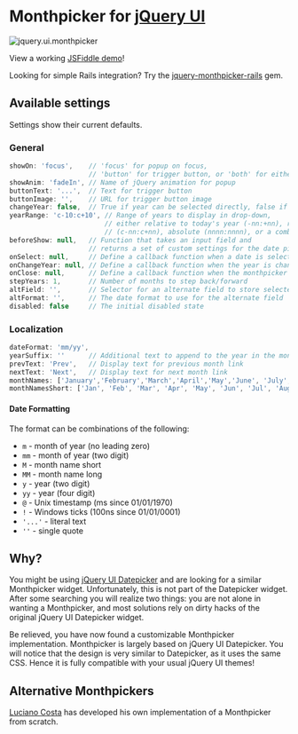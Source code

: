 # Monthpicker for [jQuery UI][]

![jquery.ui.monthpicker][jquery.ui.monthpicker-image]

View a working [JSFiddle demo](http://jsfiddle.net/eHLAw/3/)!

Looking for simple Rails integration? Try the [jquery-monthpicker-rails](https://github.com/zorab47/jquery-monthpicker-rails) gem.

## Available settings

Settings show their current defaults.

### General

```js
showOn: 'focus',    // 'focus' for popup on focus,
                    // 'button' for trigger button, or 'both' for either
showAnim: 'fadeIn', // Name of jQuery animation for popup
buttonText: '...',  // Text for trigger button
buttonImage: '',    // URL for trigger button image
changeYear: false,  // True if year can be selected directly, false if only prev/next
yearRange: 'c-10:c+10', // Range of years to display in drop-down,
                        // either relative to today's year (-nn:+nn), relative to currently displayed year
                        // (c-nn:c+nn), absolute (nnnn:nnnn), or a combination of the above (nnnn:-n)
beforeShow: null,   // Function that takes an input field and
                    // returns a set of custom settings for the date picker
onSelect: null,     // Define a callback function when a date is selected
onChangeYear: null, // Define a callback function when the year is changed
onClose: null,      // Define a callback function when the monthpicker is closed
stepYears: 1,       // Number of months to step back/forward
altField: '',       // Selector for an alternate field to store selected dates into
altFormat: '',      // The date format to use for the alternate field
disabled: false     // The initial disabled state
```

### Localization

```js
dateFormat: 'mm/yy',
yearSuffix: ''      // Additional text to append to the year in the month headers
prevText: 'Prev',   // Display text for previous month link
nextText: 'Next',   // Display text for next month link
monthNames: ['January','February','March','April','May','June', 'July','August','September','October', 'November','December'], // Names of months for drop-down and formatting
monthNamesShort: ['Jan', 'Feb', 'Mar', 'Apr', 'May', 'Jun', 'Jul', 'Aug', 'Sep', 'Oct', 'Nov', 'Dec'], // For formatting
```

#### Date Formatting

The format can be combinations of the following:

- `m`  - month of year (no leading zero)
- `mm` - month of year (two digit)
- `M`  - month name short
- `MM` - month name long
- `y`  - year (two digit)
- `yy` - year (four digit)
- `@` - Unix timestamp (ms since 01/01/1970)
- `!` - Windows ticks (100ns since 01/01/0001)
- `'...'` - literal text
- `''` - single quote

## Why?

You might be using [jQuery UI Datepicker][] and are looking for a similar Monthpicker widget. Unfortunately, this is not part of the Datepicker widget. After some searching you will realize two things: you are not alone in wanting a Monthpicker, and most solutions rely on dirty hacks of the original jQuery UI Datepicker widget.

Be relieved, you have now found a customizable Monthpicker implementation. Monthpicker is largely based on jQuery UI Datepicker. You will notice that the design is very similar to Datepicker, as it uses the same CSS. Hence it is fully compatible with your usual jQuery UI themes!


## Alternative Monthpickers

[Luciano Costa][] has developed his own implementation of a Monthpicker from scratch.

[jQuery UI]: http://jqueryui.com
[jQuery UI Datepicker]: http://jqueryui.com/demos/datepicker/
[jquery.ui.monthpicker-image]: http://i.imgur.com/wWCel0I.png
[Luciano Costa]: https://github.com/lucianocosta/jquery.mtz.monthpicker
